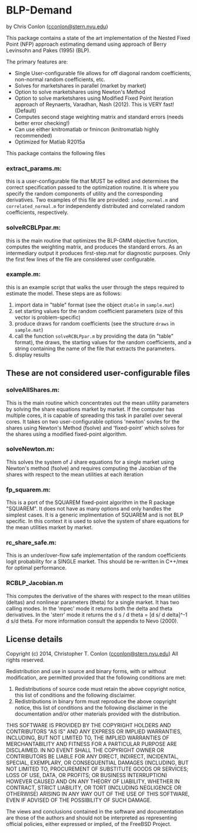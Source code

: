 # BLP-Demand
by Chris Conlon (cconlon@stern.nyu.edu)

This package contains a state of the art implementation of the Nested Fixed Point (NFP) approach
estimating demand using approach of Berry Levinsohn and Pakes (1995) (BLP).

The primary features are:
- Single User-configurable file allows for off diagonal random coefficients, non-normal random coefficients, etc.
- Solves for marketshares in parallel (market by market)
- Option to solve marketshares using Newton's Method
- Option to solve marketshares using Modified Fixed Point Iteration approach of Reynaerts, Varadhan, Nash (2012). This is VERY fast! (Default)
- Computes second stage weighting matrix and standard errors (needs better error checking!)
- Can use either knitromatlab or fmincon (knitromatlab highly recommended)
- Optimized for Matlab R2015a





This package contains the following files

### extract_params.m: 
this is a user-configurable file that MUST be edited and determines the 
correct specification passed to the optimization routine. It is where you specify the random
components of utility and the corresponding derivatives. Two examples of this file are
provided: `indep_normal.m` and `correlated_normal.m` for independently distributed and
correlated random coefficients, respectively.

### solveRCBLPpar.m: 
this is the main routine that optimizes the BLP-GMM objective function,
computes the weighting matrix, and produces the standard errors. As an intermediary output
it produces first-step.mat for diagnostic purposes. Only the first few lines of the file are 
considered user configurable.

### example.m:
this is an example script that walks the user through the steps required to estimate the model.
These steps are as follows:

1. import data in "table" format (see the object `dtable` in `sample.mat`)
2. set starting values for the random coefficient parameters (size of this vector is problem-specific)
3. produce draws for random coefficients (see the structure `draws` in `sample.mat`)
4. call the function `solveRCBLPpar.m` by providing the data (in "table" format), the draws, the starting values for the random coefficients, and a string containing the name of the file that extracts the parameters.
5. display results

## These are not considered user-configurable files
### solveAllShares.m:
This is the main routine which concentrates out the mean utility parameters by solving the
share equations market by market. If the computer has multiple cores, it is capable of spreading
this task in parallel over several cores. It takes on two user-configurable options 'newton'
sovles for the shares using Newton's Method (fsolve) and 'fixed-point' which solves for the
shares using a modified fixed-point algorithm.

### solveNewton.m:
This solves the system of J share equations for a single market using Newton's method (fsolve)
and requires computing the Jacobian of the shares with respect to the mean utilities at each
iteration

### fp_squarem.m:
This is a port of the SQUAREM fixed-point algorithm in the R package "SQUAREM". It does not
have as many options and only handles the simplest cases. It is a generic implmentation of 
SQUAREM and is not BLP specific. In this context it is used to solve the system of share equations
for the mean utilities market by market.

### rc_share_safe.m:
This is an under/over-flow safe implementation of the random coefficients logit probability
for a SINGLE market. This should be re-written in C++/mex for optimal performance.

### RCBLP_Jacobian.m
This computes the derivative of the shares with respect to the mean utilities (deltas) and
nonlinear parameters (theta) for a single market. It has two calling modes. In the 'mpec'
mode it returns both the delta and theta derivatives. In the 'sterr' mode it returns the
d s / d theta = [d s/ d delta]^-1 d s/d theta. For more information consult the appendix 
to Nevo (2000).

## License details
Copyright (c) 2014, Christopher T. Conlon (cconlon@stern.nyu.edu)
All rights reserved.

Redistribution and use in source and binary forms, with or without
modification, are permitted provided that the following conditions are met:

1. Redistributions of source code must retain the above copyright notice, this
   list of conditions and the following disclaimer.
2. Redistributions in binary form must reproduce the above copyright notice,
   this list of conditions and the following disclaimer in the documentation
   and/or other materials provided with the distribution.

THIS SOFTWARE IS PROVIDED BY THE COPYRIGHT HOLDERS AND CONTRIBUTORS "AS IS" AND
ANY EXPRESS OR IMPLIED WARRANTIES, INCLUDING, BUT NOT LIMITED TO, THE IMPLIED
WARRANTIES OF MERCHANTABILITY AND FITNESS FOR A PARTICULAR PURPOSE ARE
DISCLAIMED. IN NO EVENT SHALL THE COPYRIGHT OWNER OR CONTRIBUTORS BE LIABLE FOR
ANY DIRECT, INDIRECT, INCIDENTAL, SPECIAL, EXEMPLARY, OR CONSEQUENTIAL DAMAGES
(INCLUDING, BUT NOT LIMITED TO, PROCUREMENT OF SUBSTITUTE GOODS OR SERVICES;
LOSS OF USE, DATA, OR PROFITS; OR BUSINESS INTERRUPTION) HOWEVER CAUSED AND
ON ANY THEORY OF LIABILITY, WHETHER IN CONTRACT, STRICT LIABILITY, OR TORT
(INCLUDING NEGLIGENCE OR OTHERWISE) ARISING IN ANY WAY OUT OF THE USE OF THIS
SOFTWARE, EVEN IF ADVISED OF THE POSSIBILITY OF SUCH DAMAGE.

The views and conclusions contained in the software and documentation are those
of the authors and should not be interpreted as representing official policies,
either expressed or implied, of the FreeBSD Project.
